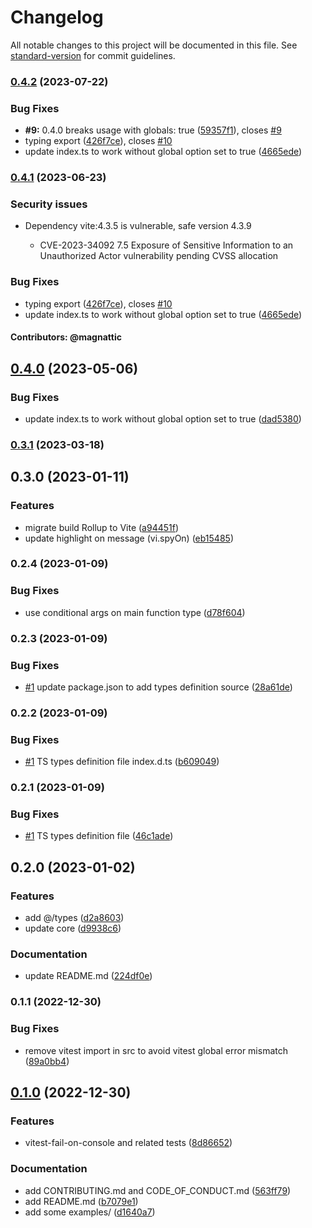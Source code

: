 # Changelog

All notable changes to this project will be documented in this file. See [standard-version](https://github.com/conventional-changelog/standard-version) for commit guidelines.

### [0.4.2](https://github.com/thomasbrodusch/vitest-fail-on-console/compare/v0.3.1...v0.4.2) (2023-07-22)


### Bug Fixes

* **#9:** 0.4.0 breaks usage with globals: true ([59357f1](https://github.com/thomasbrodusch/vitest-fail-on-console/commits/59357f19f5667881a8e736ca93bf88bfeeca1394)), closes [#9](https://github.com/thomasbrodusch/vitest-fail-on-console/issues/9)
* typing export ([426f7ce](https://github.com/thomasbrodusch/vitest-fail-on-console/commits/426f7ce55259eb525fcc560928acfa5780310e1b)), closes [#10](https://github.com/thomasbrodusch/vitest-fail-on-console/issues/10)
* update index.ts to work without global option set to true ([4665ede](https://github.com/thomasbrodusch/vitest-fail-on-console/commits/4665ede23d9d5c109f96868536ce2c60398f361b))

### [0.4.1](https://github.com/thomasbrodusch/vitest-fail-on-console/compare/v0.3.1...v0.4.1) (2023-06-23)

### Security issues
* Dependency vite:4.3.5 is vulnerable, safe version 4.3.9
    
  * CVE-2023-34092 7.5 Exposure of Sensitive Information to an Unauthorized Actor vulnerability pending CVSS allocation

### Bug Fixes

* typing export ([426f7ce](https://github.com/thomasbrodusch/vitest-fail-on-console/commits/426f7ce55259eb525fcc560928acfa5780310e1b)), closes [#10](https://github.com/thomasbrodusch/vitest-fail-on-console/issues/10)
* update index.ts to work without global option set to true ([4665ede](https://github.com/thomasbrodusch/vitest-fail-on-console/commits/4665ede23d9d5c109f96868536ce2c60398f361b))

#### Contributors: @magnattic

## [0.4.0](https://github.com/thomasbrodusch/vitest-fail-on-console/compare/v0.3.1...v0.4.0) (2023-05-06)


### Bug Fixes

* update index.ts to work without global option set to true ([dad5380](https://github.com/thomasbrodusch/vitest-fail-on-console/commits/dad53805d0b80ba9c3cb92d5162040be3fcfaa12))

### [0.3.1](https://github.com/thomasbrodusch/vitest-fail-on-console/compare/v0.3.0...v0.3.1) (2023-03-18)

## 0.3.0 (2023-01-11)


### Features

* migrate build Rollup to Vite ([a94451f](https://github.com/thomasbrodusch/vitest-fail-on-console/commits/a94451f2dd21a29d51b4f3617e4b6bb96d35516f))
* update highlight on message (vi.spyOn) ([eb15485](https://github.com/thomasbrodusch/vitest-fail-on-console/commits/eb1548512d0fe3f01c49c92024e056b2987928db))


### 0.2.4 (2023-01-09)


### Bug Fixes

* use conditional args on main function type ([d78f604](https://github.com/thomasbrodusch/vitest-fail-on-console/commits/d78f60497cdfa0f1103de5188f495aa7904ff1f8))


### 0.2.3 (2023-01-09)


### Bug Fixes

* [#1](https://github.com/thomasbrodusch/vitest-fail-on-console/issues/1) update package.json to add types definition source ([28a61de](https://github.com/thomasbrodusch/vitest-fail-on-console/commits/28a61de151e8b2aec74bbbd5ad0752e452b6dd97))

### 0.2.2 (2023-01-09)


### Bug Fixes

* [#1](https://github.com/thomasbrodusch/vitest-fail-on-console/issues/1) TS types definition file index.d.ts ([b609049](https://github.com/thomasbrodusch/vitest-fail-on-console/commits/b609049f8bcea3c0bf0fa37d855f1b05dfebd125))

### 0.2.1 (2023-01-09)


### Bug Fixes

* [#1](https://github.com/thomasbrodusch/vitest-fail-on-console/issues/1) TS types definition file ([46c1ade](https://github.com/thomasbrodusch/vitest-fail-on-console/commits/46c1adeb15ab1277a3107734d0006b5f0fb1085f))


## 0.2.0 (2023-01-02)


### Features

* add @/types ([d2a8603](https://github.com/thomasbrodusch/vitest-fail-on-console/commits/d2a8603e9740f0aadea935c866ee5dc0be2427b9))
* update core ([d9938c6](https://github.com/thomasbrodusch/vitest-fail-on-console/commits/d9938c643d0e627b74f40c91c6237300a81b387c))

### Documentation

* update README.md ([224df0e](https://github.com/thomasbrodusch/vitest-fail-on-console/commits/224df0e2b41837016adb2a92fba3197171e2c2d1))

### 0.1.1 (2022-12-30)


### Bug Fixes

* remove vitest import in src to avoid vitest global error mismatch ([89a0bb4](https://github.com/thomasbrodusch/vitest-fail-on-console/commits/89a0bb47205946b4319a88e2597b464d470a1d1e))


## [0.1.0](https://github.com/thomasbrodusch/vitest-fail-on-console/compare/v0.0.2...v0.1.0) (2022-12-30)


### Features

* vitest-fail-on-console and related tests ([8d86652](https://github.com/thomasbrodusch/vitest-fail-on-console/commits/8d86652f2c858d7bd5a364d7947b11968611bd5d))


### Documentation

* add CONTRIBUTING.md and CODE_OF_CONDUCT.md ([563ff79](https://github.com/thomasbrodusch/vitest-fail-on-console/commits/563ff79765590a2f686b0669cb2e2ac2aab1ef23))
* add README.md ([b7079e1](https://github.com/thomasbrodusch/vitest-fail-on-console/commits/b7079e1ae514ca1b855717938a369b4ffe3baab7))
* add some examples/ ([d1640a7](https://github.com/thomasbrodusch/vitest-fail-on-console/commits/d1640a713944c3bff2a319d4f19e5a6ffd34767b))
